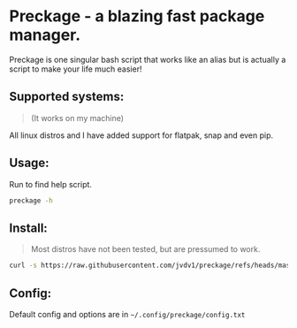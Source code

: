 # Preckage - a blazing fast package manager.

Preckage is one singular bash script that works like an alias but is actually a script to make your life much easier! 

## Supported systems:
> (It works on my machine)

All linux distros and I have added support for flatpak, snap and even pip.

## Usage:

Run to find help script.
```bash
preckage -h
```

## Install:
> Most distros have not been tested, but are pressumed to work.

```bash
curl -s https://raw.githubusercontent.com/jvdv1/preckage/refs/heads/master/install | bash
```

## Config:

Default config and options are in `~/.config/preckage/config.txt`

